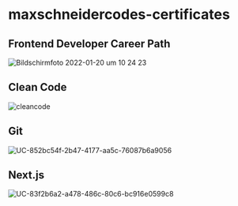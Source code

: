 # maxschneidercodes-certificates
 
## Frontend Developer Career Path
![Bildschirmfoto 2022-01-20 um 10 24 23](https://user-images.githubusercontent.com/45995648/150310650-4635b22a-6285-48d5-8d9a-5b2620b8e3ed.png)


## Clean Code
 ![cleancode](https://user-images.githubusercontent.com/45995648/149547115-997aeeac-84e4-48a3-a054-5c81376f5f35.jpg)
 
 
## Git
![UC-852bc54f-2b47-4177-aa5c-76087b6a9056](https://user-images.githubusercontent.com/45995648/150105715-696ab458-b902-4eb3-a030-b0fb36e34c05.jpg)

## Next.js
![UC-83f2b6a2-a478-486c-80c6-bc916e0599c8](https://user-images.githubusercontent.com/45995648/157419383-2097cd0a-9ff4-4bf1-bf42-2dbd6c65cb77.jpg)

